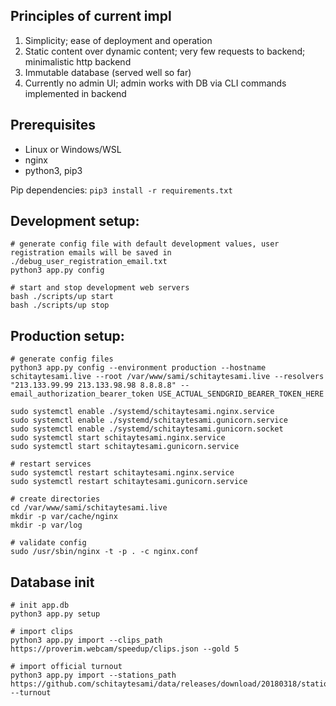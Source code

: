 ## Principles of current impl
1. Simplicity; ease of deployment and operation
2. Static content over dynamic content; very few requests to backend; minimalistic http backend
3. Immutable database (served well so far)
4. Currently no admin UI; admin works with DB via CLI commands implemented in backend

## Prerequisites
- Linux or Windows/WSL
- nginx
- python3, pip3

Pip dependencies: `pip3 install -r requirements.txt`

## Development setup:
```shell
# generate config file with default development values, user registration emails will be saved in ./debug_user_registration_email.txt
python3 app.py config

# start and stop development web servers
bash ./scripts/up start
bash ./scripts/up stop
```

## Production setup:
```shell
# generate config files
python3 app.py config --environment production --hostname schitaytesami.live --root /var/www/sami/schitaytesami.live --resolvers "213.133.99.99 213.133.98.98 8.8.8.8" --email_authorization_bearer_token USE_ACTUAL_SENDGRID_BEARER_TOKEN_HERE

sudo systemctl enable ./systemd/schitaytesami.nginx.service
sudo systemctl enable ./systemd/schitaytesami.gunicorn.service
sudo systemctl enable ./systemd/schitaytesami.gunicorn.socket
sudo systemctl start schitaytesami.nginx.service
sudo systemctl start schitaytesami.gunicorn.service

# restart services
sudo systemctl restart schitaytesami.nginx.service
sudo systemctl restart schitaytesami.gunicorn.service

# create directories
cd /var/www/sami/schitaytesami.live
mkdir -p var/cache/nginx
mkdir -p var/log

# validate config
sudo /usr/sbin/nginx -t -p . -c nginx.conf
```

## Database init
```shell
# init app.db
python3 app.py setup

# import clips
python3 app.py import --clips_path https://proverim.webcam/speedup/clips.json --gold 5

# import official turnout
python3 app.py import --stations_path https://github.com/schitaytesami/data/releases/download/20180318/stations.json --turnout
```
